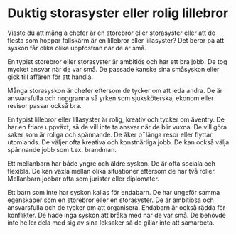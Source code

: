 # Duktig storasyster eller rolig lillebror

 Visste du att mång a chefer är en storebror eller storasyster eller att de flesta som hoppar fallskärm är en lillebror eller lillasyster? Det beror på att syskon får olika olika uppfostran när de är små.

En typist storebror eller storasyster är ambitiös och har ett bra jobb. De tog mycket ansvar när de var små.  De passade kanske sina småsyskon eller gick till affären för att handla.

Många storasyskon är chefer eftersom de tycker om att leda andra. De är ansvarsfulla och noggranna så yrken som sjuksköterska, ekonom eller revisor passar också bra.

En typist lillebror eller lillasyster är rolig, kreativ och tycker om äventry. De har en friare uppväxt, så de vill inte ta ansvar när de blir vuxna. De vill göra saker som är roliga och spännande. De åker p¨långa resor eller flyttar utomlands. De väljer ofta kreativa och konstnärliga jobb. De kan också välja spånnande jobb som t.ex. brandman.

Ett mellanbarn har både yngre och äldre syskon. De är ofta sociala och flexibla. De kan växla mellan olika situationer eftersom de har två roller. Mellanbarn jobbar ofta som jurister eller diplomater.

Ett barn som inte har syskon kallas för endabarn. De har ungeför samma egenskaper som en storebror eller en storasyster. De är ambitiösa och ansvarsfulla och de tycker om att organisera. Endabarn är också rädda för konflikter. De hade inga syskon att bråka med när de var små. De behövde inte heller dela med sig av sina leksaker så de gillar inte att samarbeta.


<!--stackedit_data:
eyJoaXN0b3J5IjpbLTE0MDE1MDA3MTEsNDk0OTkwMzU3LDcyNT
c0NjM2LC02MzAyMDEyMDhdfQ==
-->